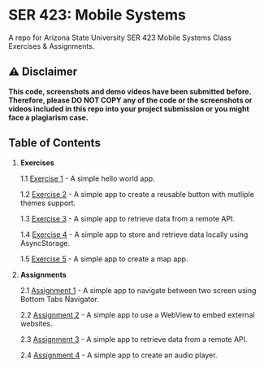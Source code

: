 # SER 423: Mobile Systems

A repo for Arizona State University SER 423 Mobile Systems Class Exercises & Assignments.

## :warning: Disclaimer

**This code, screenshots and demo videos have been submitted before. Therefore, please DO NOT COPY any of the code or the screenshots or videos included in this repo into your project submission or you might face a plagiarism case.**

## Table of Contents

1. **Exercises**

   1.1 [Exercise 1](./exercises/exercise-1/README.md) - A simple hello world app.

   1.2 [Exercise 2](./exercises/exercise-2/README.md) - A simple app to create a reusable button with mutliple themes support.

   1.3 [Exercise 3](./exercises//exercise-3/README.md) - A simple app to retrieve data from a remote API.

   1.4 [Exercise 4](./exercises//exercise-4/README.md) - A simple app to store and retrieve data locally using AsyncStorage.

   1.5 [Exercise 5](./exercises//exercise-5/README.md) - A simple app to create a map app.

2. **Assignments**

   2.1 [Assignment 1](./assignments/assignment-1/README.md) - A simple app to navigate between two screen using Bottom Tabs Navigator.

   2.2 [Assignment 2](./assignments/assignment-2/README.md) - A simple app to use a WebView to embed external websites.

   2.3 [Assignment 3](./assignments/assignment-3/README.md) - A simple app to retrieve data from a remote API.

   2.4 [Assignment 4](./assignments/assignment-4/README.md) - A simple app to create an audio player.

